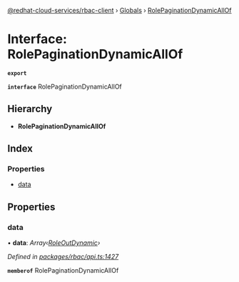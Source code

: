 [@redhat-cloud-services/rbac-client](../README.md) › [Globals](../globals.md) › [RolePaginationDynamicAllOf](rolepaginationdynamicallof.md)

# Interface: RolePaginationDynamicAllOf

**`export`** 

**`interface`** RolePaginationDynamicAllOf

## Hierarchy

* **RolePaginationDynamicAllOf**

## Index

### Properties

* [data](rolepaginationdynamicallof.md#data)

## Properties

###  data

• **data**: *Array‹[RoleOutDynamic](roleoutdynamic.md)›*

*Defined in [packages/rbac/api.ts:1427](https://github.com/RedHatInsights/javascript-clients/blob/master/packages/rbac/api.ts#L1427)*

**`memberof`** RolePaginationDynamicAllOf
